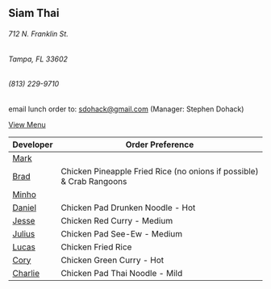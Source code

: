 ## Siam Thai
###### 712 N. Franklin St.
###### Tampa, FL 33602
###### (813) 229-9710

email lunch order to: sdohack@gmail.com
(Manager: Stephen Dohack)

[View Menu](http://www.si-am-thairestaurant.com/lunch-menu/)



Developer                                           | Order Preference
----------------------------------------------------|---------------------
[Mark](http://github.com/mark-smithtb)              | 
[Brad](https://github.com/bradreed)                 | Chicken Pineapple Fried Rice (no onions if possible) & Crab Rangoons
[Minho](https://github.com/minhochoi)               | 
[Daniel](https://github.come/dtartaglia)            | Chicken Pad Drunken Noodle - Hot
[Jesse](https://github.com/jessecurry)              | Chicken Red Curry - Medium
[Julius](https://github.com/)                       | Chicken Pad See-Ew - Medium
[Lucas](https://github.com/)                        | Chicken Fried Rice
[Cory](https://github.com/khaladin)                 | Chicken Green Curry - Hot
[Charlie](https://github.com/charliedraper)         | Chicken Pad Thai Noodle - Mild
